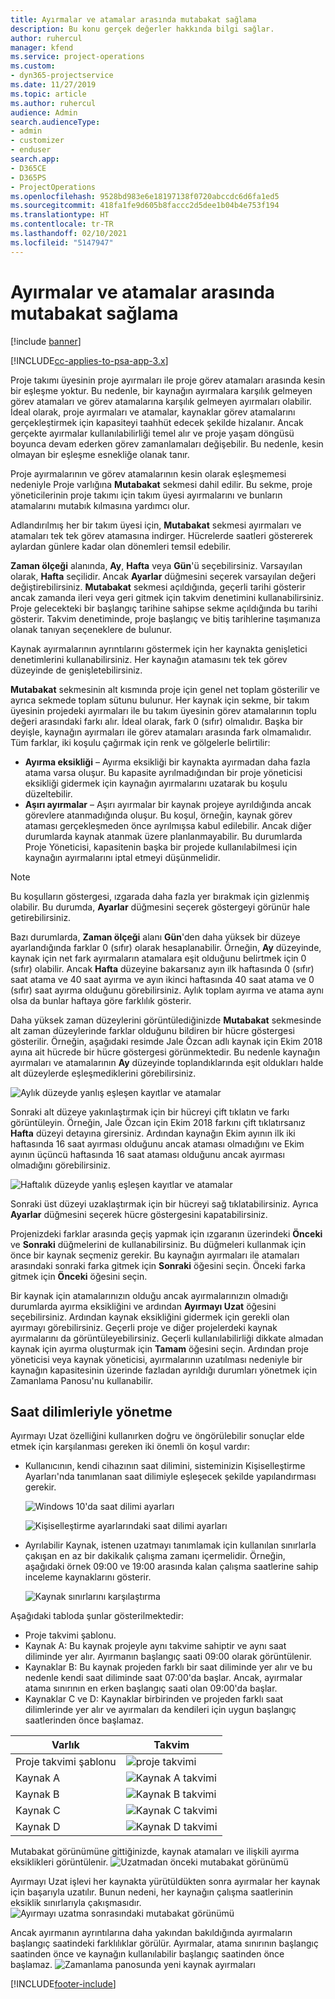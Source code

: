 ```yaml
---
title: Ayırmalar ve atamalar arasında mutabakat sağlama
description: Bu konu gerçek değerler hakkında bilgi sağlar.
author: ruhercul
manager: kfend
ms.service: project-operations
ms.custom:
- dyn365-projectservice
ms.date: 11/27/2019
ms.topic: article
ms.author: ruhercul
audience: Admin
search.audienceType:
- admin
- customizer
- enduser
search.app:
- D365CE
- D365PS
- ProjectOperations
ms.openlocfilehash: 9528bd983e6e18197138f0720abccdc6d6fa1ed5
ms.sourcegitcommit: 418fa1fe9d605b8faccc2d5dee1b04b4e753f194
ms.translationtype: HT
ms.contentlocale: tr-TR
ms.lasthandoff: 02/10/2021
ms.locfileid: "5147947"
---
```

# <a name="reconcile-bookings-and-assignments"></a>Ayırmalar ve atamalar arasında mutabakat sağlama

[!include [banner](../includes/psa-now-project-operations.md)]

[!INCLUDE[cc-applies-to-psa-app-3.x](../includes/cc-applies-to-psa-app-3x.md)]

Proje takımı üyesinin proje ayırmaları ile proje görev atamaları arasında kesin bir eşleşme yoktur. Bu nedenle, bir kaynağın ayırmalara karşılık gelmeyen görev atamaları ve görev atamalarına karşılık gelmeyen ayırmaları olabilir. İdeal olarak, proje ayırmaları ve atamalar, kaynaklar görev atamalarını gerçekleştirmek için kapasiteyi taahhüt edecek şekilde hizalanır. Ancak gerçekte ayırmalar kullanılabilirliği temel alır ve proje yaşam döngüsü boyunca devam ederken görev zamanlamaları değişebilir. Bu nedenle, kesin olmayan bir eşleşme esnekliğe olanak tanır.

Proje ayırmalarının ve görev atamalarının kesin olarak eşleşmemesi nedeniyle Proje varlığına **Mutabakat** sekmesi dahil edilir. Bu sekme, proje yöneticilerinin proje takımı için takım üyesi ayırmalarını ve bunların atamalarını mutabık kılmasına yardımcı olur.

Adlandırılmış her bir takım üyesi için, **Mutabakat** sekmesi ayırmaları ve atamaları tek tek görev atamasına indirger. Hücrelerde saatleri göstererek aylardan günlere kadar olan dönemleri temsil edebilir.

**Zaman ölçeği** alanında, **Ay**, **Hafta** veya **Gün**'ü seçebilirsiniz. Varsayılan olarak, **Hafta** seçilidir. Ancak **Ayarlar** düğmesini seçerek varsayılan değeri değiştirebilirsiniz. **Mutabakat** sekmesi açıldığında, geçerli tarihi gösterir ancak zamanda ileri veya geri gitmek için takvim denetimini kullanabilirsiniz. Proje gelecekteki bir başlangıç tarihine sahipse sekme açıldığında bu tarihi gösterir. Takvim denetiminde, proje başlangıç ve bitiş tarihlerine taşımanıza olanak tanıyan seçeneklere de bulunur.

Kaynak ayırmalarının ayrıntılarını göstermek için her kaynakta genişletici denetimlerini kullanabilirsiniz. Her kaynağın atamasını tek tek görev düzeyinde de genişletebilirsiniz.

**Mutabakat** sekmesinin alt kısmında proje için genel net toplam gösterilir ve ayrıca sekmede toplam sütunu bulunur. Her kaynak için sekme, bir takım üyesinin projedeki ayırmaları ile bu takım üyesinin görev atamalarının toplu değeri arasındaki farkı alır. İdeal olarak, fark 0 (sıfır) olmalıdır. Başka bir deyişle, kaynağın ayırmaları ile görev atamaları arasında fark olmamalıdır. Tüm farklar, iki koşulu çağırmak için renk ve gölgelerle belirtilir:

- **Ayırma eksikliği** – Ayırma eksikliği bir kaynakta ayırmadan daha fazla atama varsa oluşur. Bu kapasite ayrılmadığından bir proje yöneticisi eksikliği gidermek için kaynağın ayırmalarını uzatarak bu koşulu düzeltebilir.
- **Aşırı ayırmalar** – Aşırı ayırmalar bir kaynak projeye ayrıldığında ancak görevlere atanmadığında oluşur. Bu koşul, örneğin, kaynak görev ataması gerçekleşmeden önce ayrılmışsa kabul edilebilir. Ancak diğer durumlarda kaynak atanmak üzere planlanmayabilir. Bu durumlarda Proje Yöneticisi, kapasitenin başka bir projede kullanılabilmesi için kaynağın ayırmalarını iptal etmeyi düşünmelidir.

> [!NOTE]
> Bu koşulların göstergesi, ızgarada daha fazla yer bırakmak için gizlenmiş olabilir. Bu durumda, **Ayarlar** düğmesini seçerek göstergeyi görünür hale getirebilirsiniz.

Bazı durumlarda, **Zaman ölçeği** alanı **Gün**'den daha yüksek bir düzeye ayarlandığında farklar 0 (sıfır) olarak hesaplanabilir. Örneğin, **Ay** düzeyinde, kaynak için net fark ayırmaların atamalara eşit olduğunu belirtmek için 0 (sıfır) olabilir. Ancak **Hafta** düzeyine bakarsanız ayın ilk haftasında 0 (sıfır) saat atama ve 40 saat ayırma ve ayın ikinci haftasında 40 saat atama ve 0 (sıfır) saat ayırma olduğunu görebilirsiniz. Aylık toplam ayırma ve atama aynı olsa da bunlar haftaya göre farklılık gösterir.

Daha yüksek zaman düzeylerini görüntülediğinizde **Mutabakat** sekmesinde alt zaman düzeylerinde farklar olduğunu bildiren bir hücre göstergesi gösterilir. Örneğin, aşağıdaki resimde Jale Özcan adlı kaynak için Ekim 2018 ayına ait hücrede bir hücre göstergesi görünmektedir. Bu nedenle kaynağın ayırmaları ve atamalarının **Ay** düzeyinde toplandıklarında eşit oldukları halde alt düzeylerde eşleşmediklerini görebilirsiniz.

![Aylık düzeyde yanlış eşleşen kayıtlar ve atamalar](media/reconcile-assignments-01.JPG)

Sonraki alt düzeye yakınlaştırmak için bir hücreyi çift tıklatın ve farkı görüntüleyin. Örneğin, Jale Özcan için Ekim 2018 farkını çift tıklatırsanız **Hafta** düzeyi detayına girersiniz. Ardından kaynağın Ekim ayının ilk iki haftasında 16 saat ayırması olduğunu ancak ataması olmadığını ve Ekim ayının üçüncü haftasında 16 saat ataması olduğunu ancak ayırması olmadığını görebilirsiniz.

![Haftalık düzeyde yanlış eşleşen kayıtlar ve atamalar](media/reconcile-assignments-02.JPG)

Sonraki üst düzeyi uzaklaştırmak için bir hücreyi sağ tıklatabilirsiniz. Ayrıca **Ayarlar** düğmesini seçerek hücre göstergesini kapatabilirsiniz. 

Projenizdeki farklar arasında geçiş yapmak için ızgaranın üzerindeki **Önceki** ve **Sonraki** düğmelerini de kullanabilirsiniz. Bu düğmeleri kullanmak için önce bir kaynak seçmeniz gerekir. Bu kaynağın ayırmaları ile atamaları arasındaki sonraki farka gitmek için **Sonraki** öğesini seçin. Önceki farka gitmek için **Önceki** öğesini seçin.

Bir kaynak için atamalarınızın olduğu ancak ayırmalarınızın olmadığı durumlarda ayırma eksikliğini ve ardından **Ayırmayı Uzat** öğesini seçebilirsiniz. Ardından kaynak eksikliğini gidermek için gerekli olan ayırmayı görebilirsiniz. Geçerli proje ve diğer projelerdeki kaynak ayırmalarını da görüntüleyebilirsiniz. Geçerli kullanılabilirliği dikkate almadan kaynak için ayırma oluşturmak için **Tamam** öğesini seçin. Ardından proje yöneticisi veya kaynak yöneticisi, ayırmalarının uzatılması nedeniyle bir kaynağın kapasitesinin üzerinde fazladan ayrıldığı durumları yönetmek için Zamanlama Panosu'nu kullanabilir.

## <a name="managing-with-time-zones"></a>Saat dilimleriyle yönetme
Ayırmayı Uzat özelliğini kullanırken doğru ve öngörülebilir sonuçlar elde etmek için karşılanması gereken iki önemli ön koşul vardır:  

- Kullanıcının, kendi cihazının saat dilimini, sisteminizin Kişiselleştirme Ayarları'nda tanımlanan saat dilimiyle eşleşecek şekilde yapılandırması gerekir.
 
  ![Windows 10'da saat dilimi ayarları](media/reconcile-assignments-03.png)

  ![Kişiselleştirme ayarlarındaki saat dilimi ayarları](media/reconcile-assignments-04.png)
 
- Ayrılabilir Kaynak, istenen uzatmayı tanımlamak için kullanılan sınırlarla çakışan en az bir dakikalık çalışma zamanı içermelidir. Örneğin, aşağıdaki örnek 09:00 ve 19:00 arasında kalan çalışma saatlerine sahip inceleme kaynaklarını gösterir. 

  ![Kaynak sınırlarını karşılaştırma](media/reconcile-assignments-05.png)

Aşağıdaki tabloda şunlar gösterilmektedir:

- Proje takvimi şablonu.
- Kaynak A: Bu kaynak projeyle aynı takvime sahiptir ve aynı saat diliminde yer alır. Ayırmanın başlangıç saati 09:00 olarak görüntülenir.
- Kaynaklar B: Bu kaynak projeden farklı bir saat diliminde yer alır ve bu nedenle kendi saat diliminde saat 07:00'da başlar. Ancak, ayırmalar atama sınırının en erken başlangıç saati olan 09:00'da başlar.
- Kaynaklar C ve D: Kaynaklar birbirinden ve projeden farklı saat dilimlerinde yer alır ve ayırmaları da kendileri için uygun başlangıç saatlerinden önce başlamaz.

|Varlık  |Takvim  |
|-|-|
|Proje takvimi şablonu   | ![proje takvimi](media/reconcile-assignments-06.png) |
|Kaynak A  | ![Kaynak A takvimi](media/reconcile-assignments-06.png) |
|Kaynak B  |  ![Kaynak B takvimi](media/reconcile-assignments-07.png) |
|Kaynak C  |  ![Kaynak C takvimi](media/reconcile-assignments-08.png) |
|Kaynak D  | ![Kaynak D takvimi](media/reconcile-assignments-09.png)  |
 
Mutabakat görünümüne gittiğinizde, kaynak atamaları ve ilişkili ayırma eksiklikleri görüntülenir.
 ![Uzatmadan önceki mutabakat görünümü](media/reconcile-assignments-10.png)

Ayırmayı Uzat işlevi her kaynakta yürütüldükten sonra ayırmalar her kaynak için başarıyla uzatılır. Bunun nedeni, her kaynağın çalışma saatlerinin eksiklik sınırlarıyla çakışmasıdır.
 ![Ayırmayı uzatma sonrasındaki mutabakat görünümü](media/reconcile-assignments-11.png) 

Ancak ayırmanın ayrıntılarına daha yakından bakıldığında ayırmaların başlangıç saatindeki farklılıklar görülür. Ayırmalar, atama sınırının başlangıç saatinden önce ve kaynağın kullanılabilir başlangıç saatinden önce başlamaz.
 ![Zamanlama panosunda yeni kaynak ayırmaları](media/reconcile-assignments-12.png)


[!INCLUDE[footer-include](../includes/footer-banner.md)]
